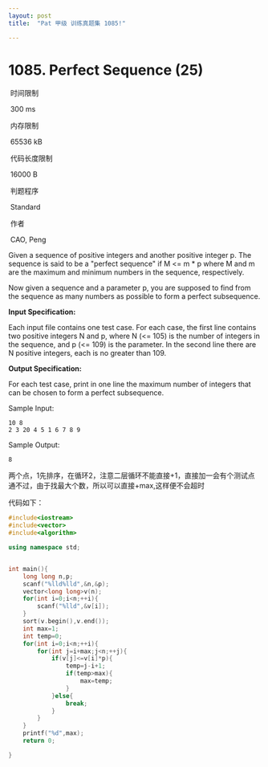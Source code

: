 ```yaml
---
layout: post
title:  "Pat 甲级 训练真题集 1085!"

---
```

# 1085. Perfect Sequence (25)

​    时间限制  

​    300 ms

​    内存限制  

​    65536 kB

​    代码长度限制  

​    16000 B

​      判题程序    

​      Standard    

​      作者    

​      CAO, Peng

Given a sequence of positive integers and another positive integer p.  The sequence is said to be a "perfect sequence" if M <= m * p where M and m are the maximum and minimum numbers in the sequence, respectively.

Now given a sequence and a parameter p, you are supposed to find from the sequence as many numbers as possible to form a perfect subsequence.

**Input Specification:**

Each input file contains one test case.  For each case, the first line contains two positive integers N and p, where N (<= 105) is the number of integers in the sequence, and p (<= 109) is the parameter.  In the second line there are N positive integers, each is no greater than 109.

**Output Specification:**

For each test case, print in one line the maximum number of integers that can be chosen to form a perfect subsequence.

Sample Input:

```
10 8
2 3 20 4 5 1 6 7 8 9

```

Sample Output:

```
8
```

两个点，1先排序，在循环2，注意二层循环不能直接+1，直接加一会有个测试点通不过，由于找最大个数，所以可以直接+max,这样便不会超时

代码如下：

```c++
#include<iostream>
#include<vector>
#include<algorithm>

using namespace std;


int main(){
	long long n,p;
	scanf("%lld%lld",&n,&p);
	vector<long long>v(n);
	for(int i=0;i<n;++i){
		scanf("%lld",&v[i]);
	}
	sort(v.begin(),v.end());
	int max=1;	
	int temp=0;
	for(int i=0;i<n;++i){
		for(int j=i+max;j<n;++j){
			if(v[j]<=v[i]*p){
				temp=j-i+1;
				if(temp>max){
					max=temp;
				}
			}else{
				break;
			}
		}
	}
	printf("%d",max);
	return 0;

}
```

